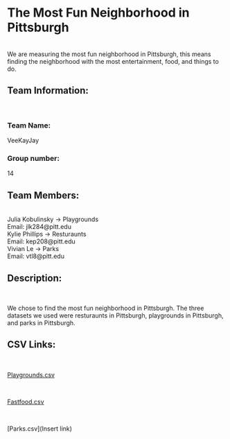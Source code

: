 # The Most Fun Neighborhood in Pittsburgh
<br />
We are measuring the most fun neighborhood in Pittsburgh, this means finding the neighborhood with the most entertainment, food, and things to do.
<br />

## Team Information:
<br />

### Team Name:

VeeKayJay
<br />

### Group number:
14
<br />

## Team Members:

<br />
Julia Kobulinsky -> Playgrounds
<br />
Email: jlk284@pitt.edu
<br />
Kylie Phillips -> Resturaunts
<br />
Email: kep208@pitt.edu
<br />
Vivian Le -> Parks
<br />
Email: vtl8@pitt.edu
<br />

## Description:
<br />

We chose to find the most fun neighborhood in Pittsburgh. The three datasets we used were resturaunts in Pittsburgh, playgrounds in Pittsburgh, and parks in Pittsburgh.
<br />

## CSV Links:

<br />

[Playgrounds.csv](Playgrounds.csv)

<br />

[Fastfood.csv](fastfood.tsv)

<br />

[Parks.csv](Insert link)
